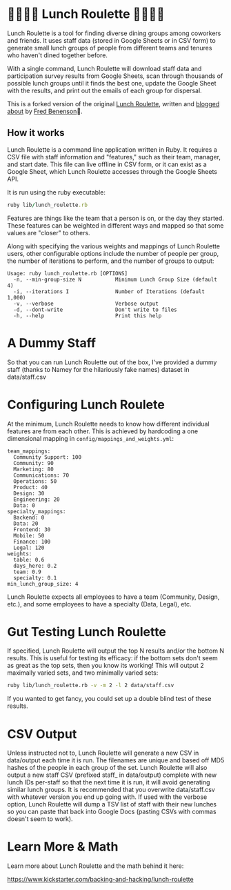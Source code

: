 # 🥑🥒🍔🍇 Lunch Roulette 🐓🌮🍕🍦

Lunch Roulette is a tool for finding diverse dining groups among coworkers and friends. It uses staff data (stored in Google Sheets or in CSV form) to generate small lunch groups of people from different teams and tenures who haven't dined together before.

With a single command, Lunch Roulette will download staff data and participation survey results from Google Sheets, scan through thousands of possible lunch groups until it finds the best one, update the Google Sheet with the results, and print out the emails of each group for dispersal. 

This is a forked version of the original [Lunch Roulette](https://github.com/fredbenenson/lunch-roulette), written and [blogged about](https://kickstarter.engineering/lunch-roulette-f5272a3990b9) by [Fred Benenson](https://twitter.com/fredbenenson)🐋.

## How it works

Lunch Roulette is a command line application written in Ruby. It requires a CSV file with staff information and "features," such as their team, manager, and start date. This file can live offline in CSV form, or it can exist as a Google Sheet, which Lunch Roulette accesses through the Google Sheets API. 

It is run using the ruby executable:

```ruby
ruby lib/lunch_roulette.rb
```

Features are things like the team that a person is on, or the day they started. These features can be weighted in different ways and mapped so that some values are "closer" to others.

Along with specifying the various weights and mappings of Lunch Roulette users, other configurable options include the number of people per group, the number of iterations to perform, and the number of groups to output:

```
Usage: ruby lunch_roulette.rb [OPTIONS]
  -n, --min-group-size N           Minimum Lunch Group Size (default 4)
  -i, --iterations I               Number of Iterations (default 1,000)
  -v, --verbose                    Verbose output
  -d, --dont-write                 Don't write to files
  -h, --help                       Print this help
```

A Dummy Staff
==============

So that you can run Lunch Roulette out of the box, I've provided a dummy staff (thanks to Namey for the hilariously fake names) dataset in data/staff.csv


Configuring Lunch Roulete
=========================

At the minimum, Lunch Roulette needs to know how different individual features are from each other. This is achieved by hardcoding a one dimensional mapping in `config/mappings_and_weights.yml`:

```
team_mappings:
  Community Support: 100
  Community: 90
  Marketing: 80
  Communications: 70
  Operations: 50
  Product: 40
  Design: 30
  Engineering: 20
  Data: 0
specialty_mappings:
  Backend: 0
  Data: 20
  Frontend: 30
  Mobile: 50
  Finance: 100
  Legal: 120
weights:
  table: 0.6
  days_here: 0.2
  team: 0.9
  specialty: 0.1
min_lunch_group_size: 4
```

Lunch Roulette expects all employees to have a team (Community, Design, etc.), and some employees to have a specialty (Data, Legal), etc.

Gut Testing Lunch Roulette
==========================

If specified, Lunch Roulette will output the top N results and/or the bottom N results. This is useful for testing its efficacy: if the bottom sets don't seem as great as the top sets, then you know its working! This will output 2 maximally varied sets, and two minimally varied sets:

```sh
ruby lib/lunch_roulette.rb -v -m 2 -l 2 data/staff.csv
```

If you wanted to get fancy, you could set up a double blind test of these results.

CSV Output
==========

Unless instructed not to, Lunch Roulette will generate a new CSV in data/output each time it is run. The filenames are unique and based off MD5 hashes of the people in each group of the set. Lunch Roulette will also output a new staff CSV (prefixed staff_ in data/output) complete with new lunch IDs per-staff so that the next time it is run, it will avoid generating similar lunch groups. It is recommended that you overwrite data/staff.csv with whatever version you end up going with. If used with the verbose option, Lunch Roulette will dump a TSV list of staff with their new lunches so you can paste that back into Google Docs (pasting CSVs with commas doesn't seem to work).

Learn More & Math
=================
Learn more about Lunch Roulette and the math behind it here:

https://www.kickstarter.com/backing-and-hacking/lunch-roulette


